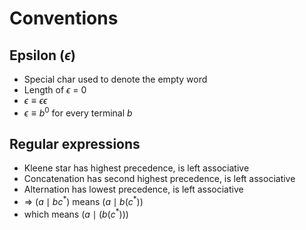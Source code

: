 # Conventions
## Epsilon ($\epsilon$)
- Special char used to denote the empty word
- Length of $\epsilon$ = 0
- $\epsilon \equiv \epsilon \epsilon$
- $\epsilon \equiv b^0$ for every terminal $b$

## Regular expressions
- Kleene star has highest precedence, is left associative
- Concatenation has second highest precedence, is left associative
- Alternation has lowest precedence, is left associative
- => $(a \mid bc^*)$ means $(a \mid b(c^*))$
- which means $(a \mid (b(c^*)))$
